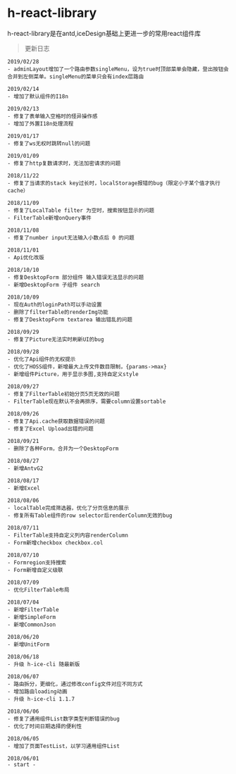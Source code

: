 # h-react-library
h-react-library是在antd,iceDesign基础上更进一步的常用react组件库

>更新日志

```
2019/02/28
- adminLayout增加了一个路由参数singleMenu，设为true时顶部菜单会隐藏，登出按钮会合并到左侧菜单。singleMenu的菜单只会有index层路由
```

```
2019/02/14
- 增加了默认组件的I18n
```

```
2019/02/13
- 修复了表单输入空格时的怪异操作感
- 增加了外置I18n处理流程
```

```
2019/01/17
- 修复了ws无权时跳转null的问题
```

```
2019/01/09
- 修复了http复数请求时，无法加密请求的问题
```

```
2018/11/22
- 修复了当请求的stack key过长时，localStorage报错的bug（限定小于某个值才执行cache）
```

```
2018/11/09
- 修复了LocalTable filter 为空时，搜索按钮显示的问题
- FilterTable新增onQuery事件
```

```
2018/11/08
- 修复了number input无法输入小数点后 0 的问题
```

```
2018/11/01
- Api优化改版
```

```
2018/10/10
- 修复DesktopForm 部分组件 输入错误无法显示的问题
- 新增DesktopForm 子组件 search
```

```
2018/10/09
- 现在Auth的loginPath可以手动设置
- 删除了filterTable的renderImg功能
- 修复了DesktopForm textarea 输出错乱的问题
```

```
2018/09/29
- 修复了Picture无法实时刷新UI的bug
```

```
2018/09/28
- 优化了Api组件的无权提示
- 优化了HOSS组件，新增最大上传文件数目限制，{params->max}
- 新增组件Picture，用于显示多图,支持自定义style
```
```
2018/09/27
- 修复了FilterTable初始分页5页无效的问题
- FilterTable现在默认不会再排序，需要column设置sortable
```

```
2018/09/26
- 修复了Api.cache获取数据错误的问题
- 修复了Excel Upload出错的问题
```

```
2018/09/21
- 删除了各种Form，合并为一个DesktopForm
```
```
2018/08/27
- 新增AntvG2
```
```
2018/08/17
- 新增Excel
```
```
2018/08/06
- localTable完成筛选器，优化了分页信息的展示
- 修复所有Table组件的row selector后renderColumn无效的bug
```
```
2018/07/11
- FilterTable支持自定义列内容renderColumn
- Form新增checkbox checkbox.col
```
```
2018/07/10
- Formregion支持搜索
- Form新增自定义级联
```
```
2018/07/09
- 优化FilterTable布局
```
```
2018/07/04
- 新增FilterTable
- 新增SimpleForm
- 新增CommonJson
```
```
2018/06/20
- 新增UnitForm
```
```
2018/06/18
- 升级 h-ice-cli 随最新版
```
```
2018/06/07
- 路由拆分，更细化，通过修改config文件对应不同方式
- 增加路由loading动画
- 升级 h-ice-cli 1.1.7
```
```
2018/06/06
- 修复了通用组件List数字类型判断错误的bug
- 优化了时间日期选择的便利性
```
```
2018/06/05
- 增加了页面TestList，以学习通用组件List
```

```
2018/06/01
- start -
```
